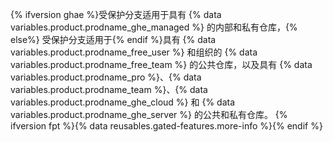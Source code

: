 {% ifversion ghae %}受保护分支适用于具有 {% data variables.product.prodname_ghe_managed %} 的内部和私有仓库，{% else%} 受保护分支适用于{% endif %}具有 {% data variables.product.prodname_free_user %} 和组织的 {% data variables.product.prodname_free_team %} 的公共仓库，以及具有 {% data variables.product.prodname_pro %}、{% data variables.product.prodname_team %}、{% data variables.product.prodname_ghe_cloud %} 和 {% data variables.product.prodname_ghe_server %} 的公共和私有仓库。 {% ifversion fpt %}{% data reusables.gated-features.more-info %}{% endif %}
